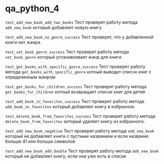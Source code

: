 # qa_python_4

`test_add_new_book_add_two_books` Тест проверят работу метода `add_new_book` который добавляет новую книгу

`test_add_new_book_no_genre_success` Тест проверят, что у добавленной книги нет жанра.

`test_set_book_genre_success` Тест проверят работу метода `set_book_genre` который устанавливает жанр для книги.

`test_get_books_with_specific_genre_success` Тест проверят работу метода `get_books_with_specific_genre` котоый выводит список книг с определенным жанром

`test_get_books_for_children_success` Тест проверят работу метода `get_books_for_children` котоый возвращает список книг для детей

`test_add_book_in_favorites_success` Тест проверят работу метода `add_book_in_favorites` который добавляет книгу в избранное.

`test_delete_book_from_favorites_success` Тест проверят работу метода `delete_book_from_favorites` который удаляет книгу из избранного.

`test_add_new_book_negative` Тест проверят работу метода `add_new_book` который не добавляет книги с пустным названием и если название больше 41 или больше символов

`test_add_new_book_add_double` Тест проверят работу метода `add_new_book` который не добавляет книгу, если она уже есть в списке